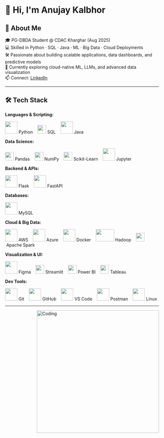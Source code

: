 # 👋 Hi, I'm Anujay Kalbhor

## 🚀 About Me
🎓 PG-DBDA Student @ CDAC Kharghar (Aug 2025)  
💻 Skilled in Python · SQL · Java · ML · Big Data · Cloud Deployments  
🛠 Passionate about building scalable applications, data dashboards, and predictive models  
🌱 Currently exploring cloud-native ML, LLMs, and advanced data visualization  
📫 Connect: [LinkedIn](https://www.linkedin.com/in/anujay-kalbhor)

---

## 🛠 Tech Stack

**Languages & Scripting:**
<p align="left">
<img src="https://skillicons.dev/icons?i=python" width="40" height="40"/>&nbsp;Python &nbsp;&nbsp;
<img src="https://img.shields.io/badge/SQL-336791?style=for-the-badge&logo=postgresql&logoColor=white" height="28"/>&nbsp;SQL &nbsp;&nbsp;
<img src="https://skillicons.dev/icons?i=java" width="40" height="40"/>&nbsp;Java
</p>

**Data Science:**
<p align="left">
<img src="https://img.shields.io/badge/Pandas-150458?logo=pandas&logoColor=white&style=for-the-badge" height="28"/>&nbsp;Pandas &nbsp;&nbsp;
<img src="https://img.shields.io/badge/NumPy-013243?logo=numpy&logoColor=white&style=for-the-badge" height="28"/>&nbsp;NumPy &nbsp;&nbsp;
<img src="https://img.shields.io/badge/Scikit--Learn-F7931E?logo=scikitlearn&logoColor=white&style=for-the-badge" height="28"/>&nbsp;Scikit-Learn &nbsp;&nbsp;
<img src="/mnt/data/c4b3004b-eea0-4925-bcf2-17151265448c.png" width="40" height="40"/>&nbsp;Jupyter
</p>

**Backend & APIs:**
<p align="left">
<img src="https://skillicons.dev/icons?i=flask" width="40" height="40"/>&nbsp;Flask &nbsp;&nbsp;
<img src="https://skillicons.dev/icons?i=fastapi" width="40" height="40"/>&nbsp;FastAPI
</p>

**Databases:**
<p align="left">
<img src="https://skillicons.dev/icons?i=mysql" width="40" height="40"/>&nbsp;MySQL
</p>

**Cloud & Big Data:**
<p align="left">
<img src="https://skillicons.dev/icons?i=aws" width="40" height="40"/>&nbsp;AWS &nbsp;&nbsp;
<img src="https://skillicons.dev/icons?i=azure" width="40" height="40"/>&nbsp;Azure &nbsp;&nbsp;
<img src="https://skillicons.dev/icons?i=docker" width="40" height="40"/>&nbsp;Docker &nbsp;&nbsp;
<img src="/mnt/data/80bca23b-b581-4459-ba7f-6a454acf4ebf.png" width="60" height="40"/>&nbsp;Hadoop &nbsp;&nbsp;
<img src="https://img.shields.io/badge/Apache%20Spark-FDEE21?style=for-the-badge&logo=apachespark&logoColor=black" height="28"/>&nbsp;Apache Spark
</p>

**Visualization & UI:**
<p align="left">
<img src="https://skillicons.dev/icons?i=figma" width="40" height="40"/>&nbsp;Figma &nbsp;&nbsp;
<img src="https://img.shields.io/badge/Streamlit-FF4B4B?style=for-the-badge&logo=streamlit&logoColor=white" height="28"/>&nbsp;Streamlit &nbsp;&nbsp;
<img src="https://img.shields.io/badge/PowerBI-F2C811?style=for-the-badge&logo=powerbi&logoColor=black" height="28"/>&nbsp;Power BI &nbsp;&nbsp;
<img src="https://img.shields.io/badge/Tableau-E97627?style=for-the-badge&logo=tableau&logoColor=white" height="28"/>&nbsp;Tableau
</p>

**Dev Tools:**
<p align="left">
<img src="https://skillicons.dev/icons?i=git" width="40" height="40"/>&nbsp;Git &nbsp;&nbsp;
<img src="https://skillicons.dev/icons?i=github" width="40" height="40"/>&nbsp;GitHub &nbsp;&nbsp;
<img src="https://skillicons.dev/icons?i=vscode" width="40" height="40"/>&nbsp;VS Code &nbsp;&nbsp;
<img src="https://skillicons.dev/icons?i=postman" width="40" height="40"/>&nbsp;Postman &nbsp;&nbsp;
<img src="https://skillicons.dev/icons?i=linux" width="40" height="40"/>&nbsp;Linux
</p>

---

<img align="right" alt="Coding" width="400" src="/mnt/data/8f8012fc-b082-42f6-bed7-d7c416f23319.png">
